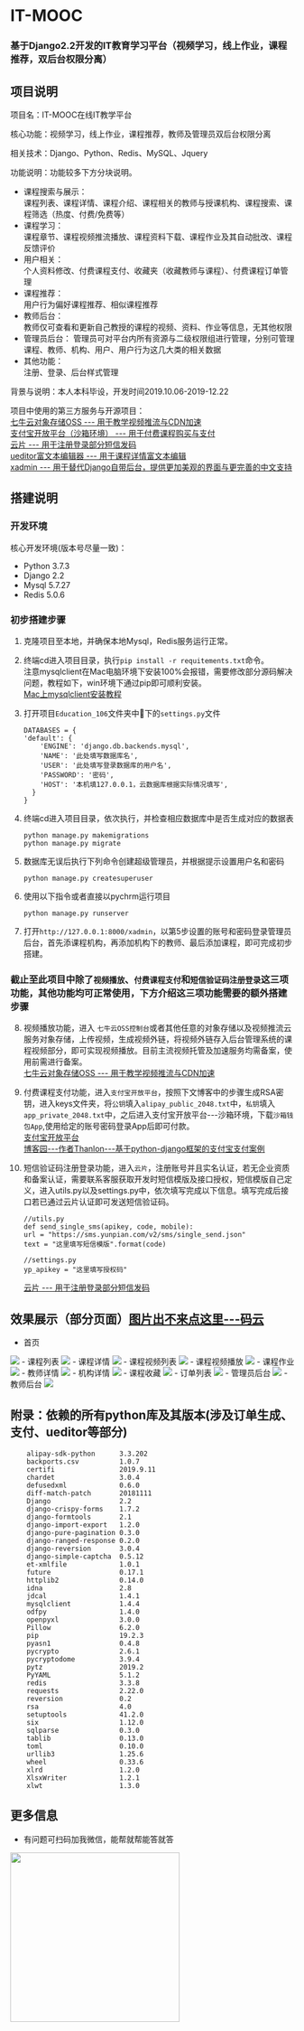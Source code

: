 # IT-MOOC  
### 基于Django2.2开发的IT教育学习平台（视频学习，线上作业，课程推荐，双后台权限分离）

## 项目说明  
项目名：IT-MOOC在线IT教学平台  

核心功能：视频学习，线上作业，课程推荐，教师及管理员双后台权限分离  

相关技术：Django、Python、Redis、MySQL、Jquery   

功能说明：功能较多下方分块说明。  
- 课程搜索与展示：  
课程列表、课程详情、课程介绍、课程相关的教师与授课机构、课程搜索、课程筛选（热度、付费/免费等）
- 课程学习：  
课程章节、课程视频推流播放、课程资料下载、课程作业及其自动批改、课程反馈评价
- 用户相关：  
个人资料修改、付费课程支付、收藏夹（收藏教师与课程）、付费课程订单管理
- 课程推荐：  
用户行为偏好课程推荐、相似课程推荐
- 教师后台：  
教师仅可查看和更新自己教授的课程的视频、资料、作业等信息，无其他权限
- 管理员后台：
管理员可对平台内所有资源与二级权限组进行管理，分别可管理课程、教师、机构、用户、用户行为这几大类的相关数据
- 其他功能：  
注册、登录、后台样式管理

背景与说明：本人本科毕设，开发时间2019.10.06-2019-12.22

项目中使用的第三方服务与开源项目：  
[七牛云对象存储OSS --- 用于教学视频推流与CDN加速](https://www.qiniu.com/products/kodo)   
[支付宝开放平台（沙箱环境） --- 用于付费课程购买与支付](https://opendocs.alipay.com/apis/api_1)    
[云片 --- 用于注册登录部分短信发码](https://github.com/yunpian/yunpian-python-sdk)   
[ueditor富文本编辑器 --- 用于课程详情富文本编辑](https://github.com/fex-team/ueditor)  
[xadmin --- 用于替代Django自带后台，提供更加美观的界面与更完善的中文支持](https://github.com/fex-team/ueditor) 
  
## 搭建说明
### 开发环境
核心开发环境(版本号尽量一致)：
- Python  3.7.3
- Django  2.2
- Mysql  5.7.27
- Redis  5.0.6  

### 初步搭建步骤
1. 克隆项目至本地，并确保本地Mysql，Redis服务运行正常。

2. 终端cd进入项目目录，执行`pip install -r requitements.txt`命令。  
   注意mysqlclient在Mac电脑环境下安装100%会报错，需要修改部分源码解决问题，教程如下，win环境下通过pip即可顺利安装。  
   [Mac上mysqlclient安装教程](https://www.jianshu.com/p/1eb691ce4a35) 

3. 打开项目`Education_106`文件夹中下的`settings.py`文件
    ```
    DATABASES = {
    'default': {
        'ENGINE': 'django.db.backends.mysql',
        'NAME': '此处填写数据库名',
        'USER': '此处填写登录数据库的用户名',
        'PASSWORD': '密码',
        'HOST': '本机填127.0.0.1，云数据库根据实际情况填写',
      }
    } 
    ```

4. 终端cd进入项目目录，依次执行，并检查相应数据库中是否生成对应的数据表
    ```
    python manage.py makemigrations
    python manage.py migrate
    ```

5. 数据库无误后执行下列命令创建超级管理员，并根据提示设置用户名和密码
    ```
    python manage.py createsuperuser
    ```

6. 使用以下指令或者直接以pychrm运行项目
    ```
    python manage.py runserver
    ```

7. 打开`http://127.0.0.1:8000/xadmin`，以第5步设置的账号和密码登录管理员后台，首先添课程机构，再添加机构下的教师、最后添加课程，即可完成初步搭建。

### 截止至此项目中除了`视频播放`、`付费课程支付`和`短信验证码注册登录`这三项功能，其他功能均可正常使用，下方介绍这三项功能需要的额外搭建步骤

8. 视频播放功能，进入 `七牛云OSS控制台`或者其他任意的对象存储以及视频推流云服务对象存储，上传视频，生成视频外链，将视频外链存入后台管理系统的课程视频部分，即可实现视频播放。目前主流视频托管及加速服务均需备案，使用前需进行备案。  
[七牛云对象存储OSS --- 用于教学视频推流与CDN加速](https://www.qiniu.com/products/kodo)  

9. 付费课程支付功能，进入`支付宝开放平台`，按照下文博客中的步骤生成RSA密钥，进入keys文件夹，将`公钥`填入`alipay_public_2048.txt`中，`私钥`填入`app_private_2048.txt`中，之后进入支付宝开放平台---沙箱环境，下载`沙箱钱包App`,使用给定的账号密码登录App后即可付款。  
[支付宝开放平台](https://open.alipay.com/platform/home.htm)   
[博客园---作者Thanlon---基于python-django框架的支付宝支付案例](https://www.cnblogs.com/qikeyishu/p/11564756.html) 

10. 短信验证码注册登录功能，进入`云片`，注册账号并且实名认证，若无企业资质和备案认证，需要联系客服获取开发时短信模版及接口授权，短信模版自己定义，进入utils.py以及settings.py中，依次填写完成以下信息。填写完成后接口若已通过云片认证即可发送短信验证码。
    ```
    //utils.py
    def send_single_sms(apikey, code, mobile):
    url = "https://sms.yunpian.com/v2/sms/single_send.json"
    text = "这里填写短信模版".format(code)
    ```
    ```
    //settings.py
    yp_apikey = "这里填写授权码"
    ```
    [云片 --- 用于注册登录部分短信发码](https://github.com/yunpian/yunpian-python-sdk) 



## 效果展示（部分页面）[图片出不来点这里---码云](https://gitee.com/islandowner_web/IT-MOOC) 

- 首页  
<img src="/pic/home.png">
- 课程列表  
<img src="/pic/courselist.png">
- 课程详情  
<img src="/pic/coursedetail.png">
- 课程视频列表  
<img src="/pic/videolist.png">
- 课程视频播放  
<img src="/pic/video.png">
- 课程作业  
<img src="/pic/homework.png">
- 教师详情  
<img src="/pic/teadetail.png">
- 机构详情  
<img src="/pic/orgdetail.png">
- 课程收藏  
<img src="/pic/collect.png">
- 订单列表  
<img src="/pic/orderlist.png">
- 管理员后台  
<img src="/pic/root.png">
- 教师后台  
<img src="/pic/tearoot.png">


## 附录：依赖的所有python库及其版本(涉及订单生成、支付、ueditor等部分)
  ```
      alipay-sdk-python      3.3.202  
      backports.csv          1.0.7    
      certifi                2019.9.11
      chardet                3.0.4    
      defusedxml             0.6.0    
      diff-match-patch       20181111 
      Django                 2.2      
      django-crispy-forms    1.7.2    
      django-formtools       2.1      
      django-import-export   1.2.0    
      django-pure-pagination 0.3.0    
      django-ranged-response 0.2.0    
      django-reversion       3.0.4    
      django-simple-captcha  0.5.12   
      et-xmlfile             1.0.1    
      future                 0.17.1   
      httplib2               0.14.0   
      idna                   2.8      
      jdcal                  1.4.1    
      mysqlclient            1.4.4    
      odfpy                  1.4.0    
      openpyxl               3.0.0    
      Pillow                 6.2.0    
      pip                    19.2.3   
      pyasn1                 0.4.8    
      pycrypto               2.6.1    
      pycryptodome           3.9.4    
      pytz                   2019.2   
      PyYAML                 5.1.2    
      redis                  3.3.8    
      requests               2.22.0   
      reversion              0.2      
      rsa                    4.0      
      setuptools             41.2.0   
      six                    1.12.0   
      sqlparse               0.3.0    
      tablib                 0.13.0   
      toml                   0.10.0   
      urllib3                1.25.6   
      wheel                  0.33.6   
      xlrd                   1.2.0    
      XlsxWriter             1.2.1    
      xlwt                   1.3.0
  ```


## 更多信息
- 有问题可扫码加我微信，能帮就帮能答就答  
<img src="/pic/wx.jpeg" height='300'>
